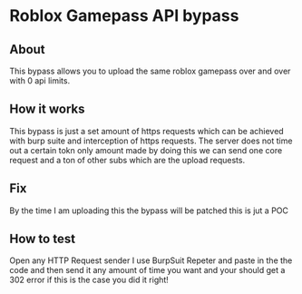# Roblox Gamepass API bypass

## About
This bypass allows you to upload the same roblox gamepass over and over with 0 api limits.

## How it works

This bypass is just a set amount of https requests which can be achieved with burp suite and interception of https requests. The server does not time out a certain tokn only amount made by doing this we can send one core request and a ton of other subs which are the upload requests.

## Fix 
By the time I am uploading this the bypass will be patched this is jut a POC


## How to test
Open any HTTP Request sender I use BurpSuit Repeter and paste in the the code and then send it any amount of time you want and your should get a 302 error if this is the case you did it right!
